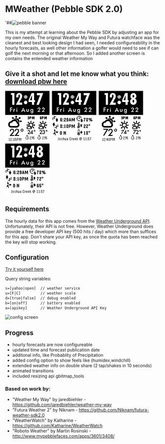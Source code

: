 
MWeather (Pebble SDK 2.0)
=================================

'##![pebble banner](https://raw.githubusercontent.com/vajonam/mweather/stable/screenshots/pebble-banner.png)

This is my attempt at learning about the Pebble SDK by adjusting an app for my own needs. The original Weather My Way and Futura watchface was the cleanest and best looking design I had seen, I needed configureability in the hourly forecasts, as well other information a golfer would need to see if can golf the next morning or that afternoon. So I added another screen is contains the entended weather information

## Give it a shot and let me know what you think: [download pbw here](https://github.com/jaredbiehler/weather-my-way/releases/download/1.1.1/weather-my-way-v1.1.1.pbw)

![pebble screen1](https://raw.githubusercontent.com/vajonam/mweather/stable/screenshots/pebble-screenshot_1.png)&nbsp;
![pebble screen2](https://raw.githubusercontent.com/vajonam/mweather/stable/screenshots/pebble-screenshot_2.png)&nbsp;
![pebble screen3](https://raw.githubusercontent.com/vajonam/mweather/stable/screenshots/pebble-screenshot_3.png)
![pebble screen4](https://raw.githubusercontent.com/vajonam/mweather/stable/screenshots/pebble-screenshot_4.png)

## Requirements

The hourly data for this app comes from the [Weather Underground API](http://www.wunderground.com/weather/api/). Unfortunately, their API is not free. However, Weather Underground does provide a free developer API key (500 hits / day) which more than suffices for this app. Don't share your API key, as once the quota has been reached the key will stop working. 

## Configuration 

[Try it yourself here](http://vajonam.github.io/vajonam/mweather/config/)

 Query string variables: 
```
s=[yahoo|open]  // weather service
u=[F|C]         // weather scale
d=[true|false]  // debug enabled
b=[on|off]      // battery enabled
a=[apikey]      // Weather Underground API Key 
```

![config screen](https://raw.githubusercontent.com/vajonam/mweather/stable/screenshots/weather-my-way-config.png)

## Progress

- hourly forecasts are now configureable
- updated time and forecast publication date
- additonal info, like Probablity of Precipitation
- added config option to show feels like (humidex,windchill)
- extended weather info on double share (2 tap/shakes in 10 seconds)
- animated transitions
- included resizing api gbitmap_tools

### Based on work by:
 - "Weather My Way" by jaredbiehler - https://github.com/jaredbiehler/weather-my-way
 - "Futura Weather 2" by Niknam - https://github.com/Niknam/futura-weather-sdk2.0
 - "WeatherWatch" by Katharine - https://github.com/Katharine/WeatherWatch
 - "Roboto Weather" by Martin Rosinski - http://www.mypebblefaces.com/apps/3601/3408/
